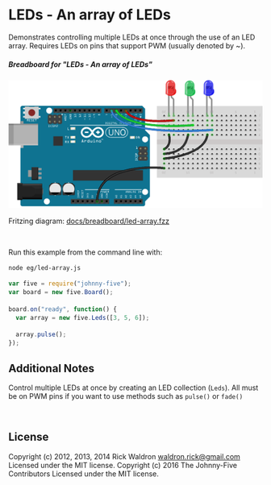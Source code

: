 <!--remove-start-->

# LEDs - An array of LEDs

<!--remove-end-->


Demonstrates controlling multiple LEDs at once through the use of an LED array. Requires LEDs on pins that support PWM (usually denoted by ~).





##### Breadboard for "LEDs - An array of LEDs"



![docs/breadboard/led-array.png](breadboard/led-array.png)<br>

Fritzing diagram: [docs/breadboard/led-array.fzz](breadboard/led-array.fzz)

&nbsp;




Run this example from the command line with:
```bash
node eg/led-array.js
```


```javascript
var five = require("johnny-five");
var board = new five.Board();

board.on("ready", function() {
  var array = new five.Leds([3, 5, 6]);

  array.pulse();
});


```








## Additional Notes

Control multiple LEDs at once by creating an LED collection (`Leds`).
All must be on PWM pins if you want to use methods such
as `pulse()` or `fade()`


&nbsp;

<!--remove-start-->

## License
Copyright (c) 2012, 2013, 2014 Rick Waldron <waldron.rick@gmail.com>
Licensed under the MIT license.
Copyright (c) 2016 The Johnny-Five Contributors
Licensed under the MIT license.

<!--remove-end-->
